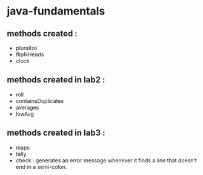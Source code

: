 # java-fundamentals


## methods created :
- pluralize
- flipNHeads
- clock



## methods created in lab2 : 
- roll 
- containsDuplicates
- averages
- lowAvg


## methods created in lab3 : 
- maps
- tally
- check :  generates an error message whenever it finds a line that doesn’t end in a semi-colon.

